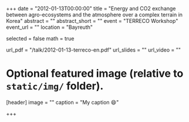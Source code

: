 +++
date = "2012-01-13T00:00:00"
title = "Energy and CO2 exchange between agro-ecosystems and the atmosphere over a complex terrain in Korea"
abstract = ""
abstract_short = ""
event = "TERRECO Workshop"
event_url = ""
location = "Bayreuth"

selected = false
math = true

url_pdf = "/talk/2012-01-13-terreco-en.pdf"
url_slides = ""
url_video = ""

# Optional featured image (relative to `static/img/` folder).
[header]
image = ""
caption = "My caption :smile:"

+++

